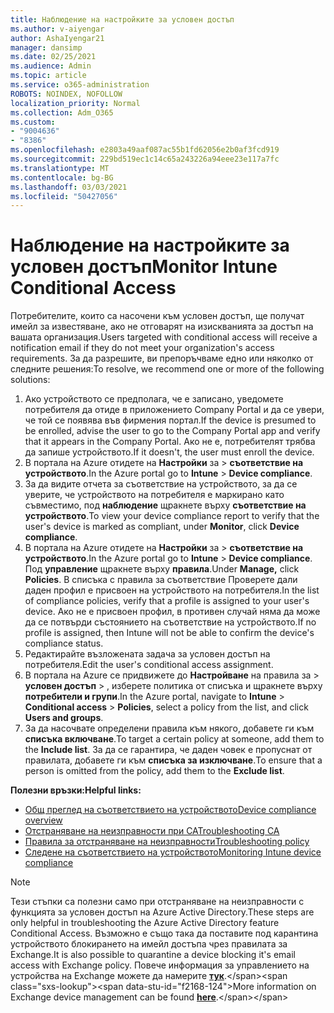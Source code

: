 ```yaml
---
title: Наблюдение на настройките за условен достъп
ms.author: v-aiyengar
author: AshaIyengar21
manager: dansimp
ms.date: 02/25/2021
ms.audience: Admin
ms.topic: article
ms.service: o365-administration
ROBOTS: NOINDEX, NOFOLLOW
localization_priority: Normal
ms.collection: Adm_O365
ms.custom:
- "9004636"
- "8386"
ms.openlocfilehash: e2803a49aaf087ac55b1fd62056e2b0af3fcd919
ms.sourcegitcommit: 229bd519ec1c14c65a243226a94eee23e117a7fc
ms.translationtype: MT
ms.contentlocale: bg-BG
ms.lasthandoff: 03/03/2021
ms.locfileid: "50427056"
---
```

# <a name="monitor-intune-conditional-access"></a><span data-ttu-id="f2168-102">Наблюдение на настройките за условен достъп</span><span class="sxs-lookup"><span data-stu-id="f2168-102">Monitor Intune Conditional Access</span></span>

<span data-ttu-id="f2168-103">Потребителите, които са насочени към условен достъп, ще получат имейл за известяване, ако не отговарят на изискванията за достъп на вашата организация.</span><span class="sxs-lookup"><span data-stu-id="f2168-103">Users targeted with conditional access will receive a notification email if they do not meet your organization's access requirements.</span></span> <span data-ttu-id="f2168-104">За да разрешите, ви препоръчваме едно или няколко от следните решения:</span><span class="sxs-lookup"><span data-stu-id="f2168-104">To resolve, we recommend one or more of the following solutions:</span></span>

1. <span data-ttu-id="f2168-105">Ако устройството се предполага, че е записано, уведомете потребителя да отиде в приложението Company Portal и да се увери, че той се появява във фирмения портал.</span><span class="sxs-lookup"><span data-stu-id="f2168-105">If the device is presumed to be enrolled, advise the user to go to the Company Portal app and verify that it appears in the Company Portal.</span></span> <span data-ttu-id="f2168-106">Ако не е, потребителят трябва да запише устройството.</span><span class="sxs-lookup"><span data-stu-id="f2168-106">If it doesn't, the user must enroll the device.</span></span>
1. <span data-ttu-id="f2168-107">В портала на Azure отидете на **Настройки** за  >  **съответствие на устройството**.</span><span class="sxs-lookup"><span data-stu-id="f2168-107">In the Azure portal go to **Intune** > **Device compliance**.</span></span> 
1. <span data-ttu-id="f2168-108">За да видите отчета за съответствие на устройството, за да се уверите, че устройството на потребителя е маркирано като съвместимо, под **наблюдение** щракнете върху **съответствие на устройството**.</span><span class="sxs-lookup"><span data-stu-id="f2168-108">To view your device compliance report to verify that the user's device is marked as compliant, under **Monitor**, click **Device compliance**.</span></span>
1. <span data-ttu-id="f2168-109">В портала на Azure отидете на **Настройки** за  >  **съответствие на устройството**.</span><span class="sxs-lookup"><span data-stu-id="f2168-109">In the Azure portal go to **Intune** > **Device compliance**.</span></span> <span data-ttu-id="f2168-110">Под **управление** щракнете върху **правила**.</span><span class="sxs-lookup"><span data-stu-id="f2168-110">Under **Manage,** click **Policies**.</span></span> <span data-ttu-id="f2168-111">В списъка с правила за съответствие Проверете дали даден профил е присвоен на устройството на потребителя.</span><span class="sxs-lookup"><span data-stu-id="f2168-111">In the list of compliance policies, verify that a profile is assigned to your user's device.</span></span> <span data-ttu-id="f2168-112">Ако не е присвоен профил, в противен случай няма да може да се потвърди състоянието на съответствие на устройството.</span><span class="sxs-lookup"><span data-stu-id="f2168-112">If no profile is assigned, then Intune will not be able to confirm the device's compliance status.</span></span>
1. <span data-ttu-id="f2168-113">Редактирайте възложената задача за условен достъп на потребителя.</span><span class="sxs-lookup"><span data-stu-id="f2168-113">Edit the user's conditional access assignment.</span></span>
1. <span data-ttu-id="f2168-114">В портала на Azure се придвижете до **Настройване** на правила за  >  **условен достъп**  >  , изберете политика от списъка и щракнете върху **потребители и групи**.</span><span class="sxs-lookup"><span data-stu-id="f2168-114">In the Azure portal, navigate to **Intune** > **Conditional access** > **Policies**, select a policy from the list, and click **Users and groups**.</span></span>
1. <span data-ttu-id="f2168-115">За да насочвате определени правила към някого, добавете ги към **списъка включване**.</span><span class="sxs-lookup"><span data-stu-id="f2168-115">To target a certain policy at someone, add them to the **Include list**.</span></span> <span data-ttu-id="f2168-116">За да се гарантира, че даден човек е пропуснат от правилата, добавете ги към **списъка за изключване**.</span><span class="sxs-lookup"><span data-stu-id="f2168-116">To ensure that a person is omitted from the policy, add them to the **Exclude list**.</span></span>

<span data-ttu-id="f2168-117">**Полезни връзки:**</span><span class="sxs-lookup"><span data-stu-id="f2168-117">**Helpful links:**</span></span>

- [<span data-ttu-id="f2168-118">Общ преглед на съответствието на устройството</span><span class="sxs-lookup"><span data-stu-id="f2168-118">Device compliance overview</span></span>](https://docs.microsoft.com/intune/device-compliance-get-started)
- [<span data-ttu-id="f2168-119">Отстраняване на неизправности при CA</span><span class="sxs-lookup"><span data-stu-id="f2168-119">Troubleshooting CA</span></span>](https://docs.microsoft.com/intune/troubleshoot-conditional-access)
- [<span data-ttu-id="f2168-120">Правила за отстраняване на неизправности</span><span class="sxs-lookup"><span data-stu-id="f2168-120">Troubleshooting policy</span></span>](https://docs.microsoft.com/intune/troubleshoot-policies-in-microsoft-intune)
- [<span data-ttu-id="f2168-121">Следене на съответствието на устройството</span><span class="sxs-lookup"><span data-stu-id="f2168-121">Monitoring Intune device compliance</span></span>](https://docs.microsoft.com/intune/compliance-policy-monitor)

> [!NOTE]
> <span data-ttu-id="f2168-122">Тези стъпки са полезни само при отстраняване на неизправности с функцията за условен достъп на Azure Active Directory.</span><span class="sxs-lookup"><span data-stu-id="f2168-122">These steps are only helpful in troubleshooting the Azure Active Directory feature Conditional Access.</span></span> <span data-ttu-id="f2168-123">Възможно е също така да поставите под карантина устройството блокирането на имейл достъпа чрез правилата за Exchange.</span><span class="sxs-lookup"><span data-stu-id="f2168-123">It is also possible to quarantine a device blocking it's email access with Exchange policy.</span></span> <span data-ttu-id="f2168-124">Повече информация за управлението на устройства на Exchange можете да намерите [**тук**](https://docs.microsoft.com/previous-versions/office/exchange-server-2010/ff959225(v=exchg.141)).</span><span class="sxs-lookup"><span data-stu-id="f2168-124">More information on Exchange device management can be found [**here**](https://docs.microsoft.com/previous-versions/office/exchange-server-2010/ff959225(v=exchg.141)).</span></span>
